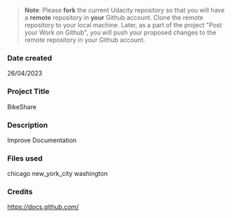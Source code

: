 >**Note**: Please **fork** the current Udacity repository so that you will have a **remote** repository in **your** Github account. Clone the remote repository to your local machine. Later, as a part of the project "Post your Work on Github", you will push your proposed changes to the remote repository in your Github account.

### Date created
26/04/2023

### Project Title
BikeShare

### Description
Improve Documentation

### Files used
chicago
new_york_city
washington

### Credits
https://docs.github.com/

